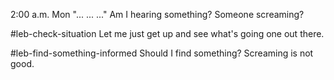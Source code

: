 2:00 a.m. Mon
"... ... ..."
Am I hearing something? Someone screaming?

#leb-check-situation
Let me just get up and see what's going one out there.

#leb-find-something-informed
Should I find something? Screaming is not good.
